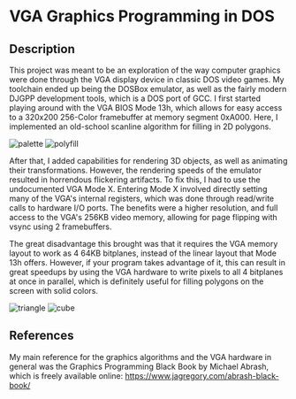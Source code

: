 # VGA Graphics Programming in DOS


## Description

This project was meant to be an exploration of the way computer graphics were done through the VGA display device in classic DOS video games. My toolchain ended up being the
DOSBox emulator, as well as the fairly modern DJGPP development tools, which is a DOS port of GCC. I first started playing around with the VGA BIOS Mode 13h, which allows for easy 
access to a 320x200 256-Color framebuffer at memory segment 0xA000. Here, I implemented an old-school scanline algorithm for filling in 2D polygons.

![palette](https://user-images.githubusercontent.com/54720199/116652637-13c3f380-a932-11eb-9605-29b981e3cb76.png)
![polyfill](https://user-images.githubusercontent.com/54720199/116652631-11619980-a932-11eb-8f09-410011ce40bc.png)


After that, I added capabilities for rendering 3D objects, as well as animating their transformations. However, the rendering speeds of the emulator resulted in horrendous 
flickering artifacts. To fix this, I had to use the undocumented VGA Mode X. Entering Mode X involved directly setting many of the VGA's internal registers, which was done through 
read/write calls to hardware I/O ports. The benefits were a higher resolution, and full access to the VGA's 256KB video memory, allowing for page flipping with vsync using 2 
framebuffers.

The great disadvantage this brought was that it requires the VGA memory layout to work as 4 64KB bitplanes, instead of the linear layout that Mode 13h offers. However, if your 
program takes advantage of it, this can result in great speedups by using the VGA hardware to write pixels to all 4 bitplanes at once in parallel, which is definitely useful for 
filling polygons on the screen with solid colors.

![triangle](https://user-images.githubusercontent.com/54720199/116652652-19213e00-a932-11eb-89a8-3163bb42053a.gif)
![cube](https://user-images.githubusercontent.com/54720199/116652679-25a59680-a932-11eb-9610-d6a8fd472ea9.gif)

## References

My main reference for the graphics algorithms and the VGA hardware in general was the Graphics Programming Black Book by Michael Abrash, which is freely available online:
https://www.jagregory.com/abrash-black-book/
